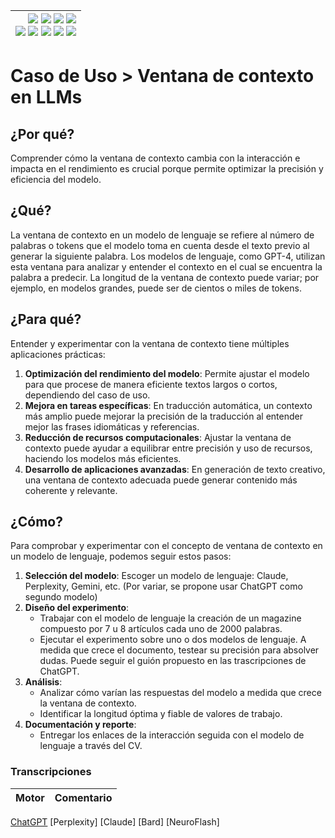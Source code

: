 <div align=right>

|[![](https://img.shields.io/badge/-Inicio-FFF?style=flat&logo=Emlakjet&logoColor=black)](/README.md) [![](https://img.shields.io/badge/-Introducción-FFF?style=flat&logo=abbrobotstudio&logoColor=black)](/documentos/intro.md) [![](https://img.shields.io/badge/-Modelos_de_lenguaje-FFF?style=flat&logo=LiveChat&logoColor=black)](/documentos/LLMs.md) [![](https://img.shields.io/badge/-Panorámica-FFF?style=flat&logo=openstreetmap&logoColor=black)](/documentos/panoramica.md)<br>  [![](https://img.shields.io/badge/-Prompts-FFF?style=flat&logo=Proton&logoColor=black)](/documentos/prompts/README.md) [![](https://img.shields.io/badge/-Ing,_de_prompts-FFF?style=flat&logo=googleearthengine&logoColor=black)](/documentos/ingenieriaDePrompts/README.md) [![](https://img.shields.io/badge/-Patrones-FFF?style=flat&logo=textpattern&logoColor=black)](/documentos/ingenieriaDePrompts/patrones/README.md) [![](https://img.shields.io/badge/8vP-FFF?style=flat&logo=v8&logoColor=black)](/documentos/prompts/mejoresPracticas/8virtudesDelPrompting.md) [![](https://img.shields.io/badge/-Casos_de_uso-FFF?style=flat&logo=gitbook&logoColor=black)](/documentos/casosDeUso/README.md)|
|-:|

</div>

#  Caso de Uso > Ventana de contexto en LLMs

## ¿Por qué?

Comprender cómo la ventana de contexto cambia con la interacción e impacta en el rendimiento es crucial porque permite optimizar la precisión y eficiencia del modelo. 

## ¿Qué?

La ventana de contexto en un modelo de lenguaje se refiere al número de palabras o tokens que el modelo toma en cuenta desde el texto previo al generar la siguiente palabra. Los modelos de lenguaje, como GPT-4, utilizan esta ventana para analizar y entender el contexto en el cual se encuentra la palabra a predecir. La longitud de la ventana de contexto puede variar; por ejemplo, en modelos grandes, puede ser de cientos o miles de tokens.

## ¿Para qué?

Entender y experimentar con la ventana de contexto tiene múltiples aplicaciones prácticas:

1. **Optimización del rendimiento del modelo**: Permite ajustar el modelo para que procese de manera eficiente textos largos o cortos, dependiendo del caso de uso.
1. **Mejora en tareas específicas**: En traducción automática, un contexto más amplio puede mejorar la precisión de la traducción al entender mejor las frases idiomáticas y referencias.
1. **Reducción de recursos computacionales**: Ajustar la ventana de contexto puede ayudar a equilibrar entre precisión y uso de recursos, haciendo los modelos más eficientes.
1. **Desarrollo de aplicaciones avanzadas**: En generación de texto creativo, una ventana de contexto adecuada puede generar contenido más coherente y relevante.

## ¿Cómo?

Para comprobar y experimentar con el concepto de ventana de contexto en un modelo de lenguaje, podemos seguir estos pasos:

1. **Selección del modelo**: Escoger un modelo de lenguaje: Claude, Perplexity, Gemini, etc. (Por variar, se propone usar ChatGPT como segundo modelo)
1. **Diseño del experimento**:
   - Trabajar con el modelo de lenguaje la creación de un magazine compuesto por 7 u 8 artículos cada uno de 2000 palabras.
   - Ejecutar el experimento sobre uno o dos modelos de lenguaje. A medida que crece el documento, testear su precisión para absolver dudas. Puede seguir el guión propuesto en las trascripciones de ChatGPT.
1. **Análisis**:
   - Analizar cómo varían las respuestas del modelo a medida que crece la ventana de contexto.
   - Identificar la longitud óptima y fiable de valores de trabajo.
1. **Documentación y reporte**:
   - Entregar los enlaces de la interacción seguida con el modelo de lenguaje a través del CV.

### Transcripciones

|Motor|Comentario|
|-|-|
[ChatGPT](https://chatgpt.com/share/35492bb2-4252-4ab3-880c-b8792386ac51?oai-dm=1)
[Perplexity]
[Claude]
[Bard]
[NeuroFlash]
